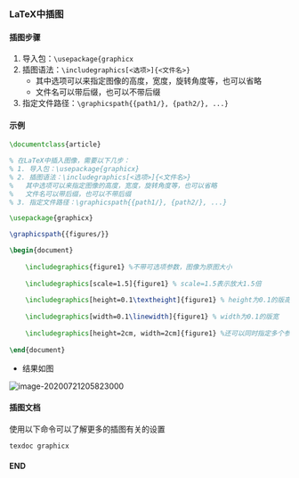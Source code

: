 ### LaTeX中插图



#### 插图步骤

1. 导入包：`\usepackage{graphicx`
2. 插图语法：`\includegraphics[<选项>]{<文件名>}`
   - 其中选项可以来指定图像的高度，宽度，旋转角度等，也可以省略
   - 文件名可以带后缀，也可以不带后缀
3. 指定文件路径：`\graphicspath{{path1/}, {path2/}, ...}`



#### 示例

```latex
\documentclass{article}

% 在LaTeX中插入图像，需要以下几步：
% 1. 导入包：\usepackage{graphicx}
% 2. 插图语法：\includegraphics[<选项>]{<文件名>}
%	其中选项可以来指定图像的高度，宽度，旋转角度等，也可以省略
%	文件名可以带后缀，也可以不带后缀
% 3. 指定文件路径：\graphicspath{{path1/}, {path2/}, ...}

\usepackage{graphicx}

\graphicspath{{figures/}}

\begin{document}
	
	\includegraphics{figure1} %不带可选项参数，图像为原图大小
	
	\includegraphics[scale=1.5]{figure1} % scale=1.5表示放大1.5倍
	
	\includegraphics[height=0.1\textheight]{figure1} % height为0.1的版高
	
	\includegraphics[width=0.1\linewidth]{figure1} % width为0.1的版宽
	
	\includegraphics[height=2cm, width=2cm]{figure1} %还可以同时指定多个参数，用逗号分隔
	
\end{document}
```

- 结果如图

![image-20200721205823000](https://cdn.jsdelivr.net/gh/Square-John/Image/img/image-20200721205823000.png)



#### 插图文档

使用以下命令可以了解更多的插图有关的设置

```latex
texdoc graphicx
```



#### END

